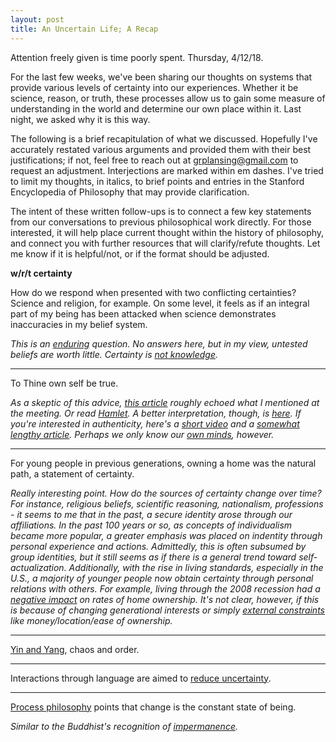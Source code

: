 ```yaml
---
layout: post
title: An Uncertain Life; A Recap
---
```


Attention freely given is time poorly spent. Thursday, 4/12/18.
<!--excerpt-->
For the last few weeks, we've been sharing our thoughts on systems that provide various levels of certainty into our experiences. Whether it be science, reason, or truth, these processes allow us to gain some measure of understanding in the world and determine our own place within it. Last night, we asked why it is this way.

The following is a brief recapitulation of what we discussed. Hopefully I've accurately restated various arguments and provided them with their best justifications; if not, feel free to reach out at grplansing@gmail.com to request an adjustment. Interjections are marked within em dashes. I've tried to limit my thoughts, in italics, to brief points and entries in the Stanford Encyclopedia of Philosophy that may provide clarification.

The intent of these written follow-ups is to connect a few key statements from our conversations to previous philosophical work directly. For those interested, it will help place current thought within the history of philosophy, and connect you with further resources that will clarify/refute thoughts. Let me know if it is helpful/not, or if the format should be adjusted.

**w/r/t certainty**

How do we respond when presented with two conflicting certainties? Science and religion, for example. On some level, it feels as if an integral part of my being has been attacked when science demonstrates inaccuracies in my belief system.

*This is an [enduring](https://www.nytimes.com/2014/10/05/opinion/sunday/science-and-religion.html) question. No answers here, but in my view, untested beliefs are worth little. Certainty is [not knowledge](https://www.brainpickings.org/2017/01/26/karl-popper-in-search-of-a-better-world-truth-certainty/).* 

----

To Thine own self be true.

*As a skeptic of this advice, [this article](http://bigthink.com/the-proverbial-skeptic/to-thine-own-self-be-true-really) roughly echoed what I mentioned at the meeting. Or read [Hamlet](http://shakespeare.mit.edu/hamlet/full.html). A better interpretation, though, is [here](http://www.evolutionarypathways.com/thine-own-self-be-true.html). If you're interested in authenticity, here's a [short video](https://www.youtube.com/watch?v=xxrmOHJQRSs) and a [somewhat lengthy article](https://plato.stanford.edu/entries/authenticity/). Perhaps we only know our [own minds](http://www.iep.utm.edu/solipsis/), however.*

----

For young people in previous generations, owning a home was the natural path, a statement of certainty.

*Really interesting point. How do the sources of certainty change over time? For instance, religious beliefs, scientific reasoning, nationalism, professions - it seems to me that in the past, a secure identity arose through our affiliations. In the past 100 years or so, as concepts of individualism became more popular, a greater emphasis was placed on indentity through personal experience and actions. Admittedly, this is often subsumed by group identities, but it still seems as if there is a general trend toward self-actualization. Additionally, with the rise in living standards, especially in the U.S., a majority of younger people now obtain certainty through personal relations with others. For example, living through the 2008 recession had a [negative impact](https://www.forbes.com/sites/shreyaagarwal/2016/05/06/homeownership-rates-are-falling-and-its-not-just-a-millennial-problem/#5d85d6e2494a) on rates of home ownership. It's not clear, however, if this is because of changing generational interests or simply [external constraints](https://www.point2homes.com/news/canada-real-estate/home-ownership-rates-drop-millennials-opt-rent.html) like money/location/ease of ownership.* 

----

[Yin and Yang](https://en.wikipedia.org/wiki/Yin_and_yang), chaos and order.

----

Interactions through language are aimed to [reduce uncertainty](https://en.wikipedia.org/wiki/Uncertainty_reduction_theory).

----

[Process philosophy](https://plato.stanford.edu/entries/process-philosophy/) points that change is the constant state of being.

*Similar to the Buddhist's recognition of [impermanence](https://www.insightmeditationcenter.org/books-articles/articles/impermanence/).*
